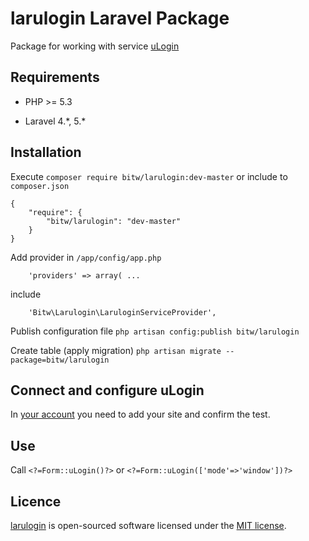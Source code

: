 larulogin Laravel Package
=========================

Package for working with service [uLogin](https://ulogin.ru/)


Requirements
------------

- PHP >= 5.3

- Laravel 4.\*, 5.\*


Installation
------------

Execute `composer require bitw/larulogin:dev-master` or include to `composer.json`
```
{
    "require": {
        "bitw/larulogin": "dev-master"
    }
}
```

Add provider in `/app/config/app.php`
```
    'providers' => array( ...
```
include
```
    'Bitw\Larulogin\LaruloginServiceProvider',
```

Publish configuration file `php artisan config:publish bitw/larulogin`

Create table (apply migration) `php artisan migrate --package=bitw/larulogin`


Connect and configure uLogin
----------------------------

In [your account](https://ulogin.ru/lk.php) you need to add your site and confirm the test.


Use
---

Call `<?=Form::uLogin()?>` or `<?=Form::uLogin(['mode'=>'window'])?>`



Licence
-------

[larulogin](https://github.com/bitw/larulogin) is open-sourced software licensed under the [MIT license](http://opensource.org/licenses/MIT).
